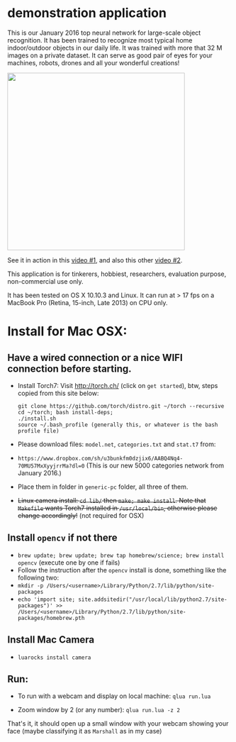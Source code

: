 # demonstration application

This is our January 2016 top neural network for large-scale object recognition. It has been trained to recognize most typical home indoor/outdoor objects in our daily life. It was trained with more that 32 M images on a private dataset. It can serve as good pair of eyes for your machines, robots, drones and all your wonderful creations!

<!--[![icon](icon.jpg|width=400px)]-->
<a href="icon"><img src="icon.jpg" align="center" height="400" width="400" ></a>

See it in action in this [video #1](https://www.youtube.com/watch?v=_wXHR-lad-Q), and also this other [video #2](https://www.youtube.com/watch?v=B0TreumQO-0).

This application is for tinkerers, hobbiest, researchers, evaluation purpose, non-commercial use only.

It has been tested on OS X 10.10.3 and Linux. It can run at > 17 fps on a MacBook Pro (Retina, 15-inch, Late 2013) on CPU only.


# Install for Mac OSX:

## Have a wired connection or a nice WIFI connection before starting.

* Install Torch7: Visit http://torch.ch/ (click on `get started`), btw, steps copied from this site below:
  ```
  git clone https://github.com/torch/distro.git ~/torch --recursive
  cd ~/torch; bash install-deps;
  ./install.sh
  source ~/.bash_profile (generally this, or whatever is the bash profile file)
  ```

* Please download files: `model.net`, `categories.txt` and `stat.t7` from:
* `https://www.dropbox.com/sh/u3bunkfm0dzjix6/AABQ4Nq4-70MU57MxXyyjrrMa?dl=0` (This is our new 5000 categories network from January 2016.)
* Place them in folder in `generic-pc` folder, all three of them.
* ~~Linux camera install: `cd lib/` then `make; make install`. Note that `Makefile` wants Torch7 installed in `/usr/local/bin`, otherwise please change accordingly!~~ (not required for OSX)
 
## Install `opencv` if not there
 * `brew update; brew update; brew tap homebrew/science; brew install opencv` (execute one by one if fails)
 * Follow the instruction after the `opencv` install is done, something like the following two:
 * `mkdir -p /Users/<username>/Library/Python/2.7/lib/python/site-packages`
 * `echo 'import site; site.addsitedir("/usr/local/lib/python2.7/site-packages")' >> /Users/<username>/Library/Python/2.7/lib/python/site-packages/homebrew.pth`
 
## Install Mac Camera
 * `luarocks install camera`



## Run:
* To run with a webcam and display on local machine: ```qlua run.lua```

* Zoom window by 2 (or any number): ```qlua run.lua -z 2```


That's it, it should open up a small window with your webcam showing your face (maybe classifying it as `Marshall` as in my case)
